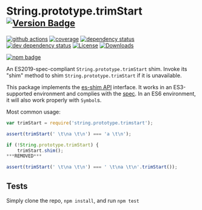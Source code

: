 # String.prototype.trimStart <sup>[![Version Badge][npm-version-svg]][package-url]</sup>

[![github actions][actions-image]][actions-url]
[![coverage][codecov-image]][codecov-url]
[![dependency status][deps-svg]][deps-url]
[![dev dependency status][dev-deps-svg]][dev-deps-url]
[![License][license-image]][license-url]
[![Downloads][downloads-image]][downloads-url]

[![npm badge][npm-badge-png]][package-url]

An ES2019-spec-compliant `String.prototype.trimStart` shim. Invoke its "shim" method to shim `String.prototype.trimStart` if it is unavailable.

This package implements the [es-shim API](https://github.com/es-shims/api) interface. It works in an ES3-supported environment and complies with the [spec](https://www.ecma-international.org/ecma-262/6.0/#sec-object.assign). In an ES6 environment, it will also work properly with `Symbol`s.

Most common usage:
```js
var trimStart = require('string.prototype.trimstart');

assert(trimStart(' \t\na \t\n') === 'a \t\n');

if (!String.prototype.trimStart) {
	trimStart.shim();
***REMOVED***

assert(trimStart(' \t\na \t\n') === ' \t\na \t\n'.trimStart());
```

## Tests
Simply clone the repo, `npm install`, and run `npm test`

[package-url]: https://npmjs.com/package/string.prototype.trimstart
[npm-version-svg]: https://vb.teelaun.ch/es-shims/String.prototype.trimStart.svg
[deps-svg]: https://david-dm.org/es-shims/String.prototype.trimStart.svg
[deps-url]: https://david-dm.org/es-shims/String.prototype.trimStart
[dev-deps-svg]: https://david-dm.org/es-shims/String.prototype.trimStart/dev-status.svg
[dev-deps-url]: https://david-dm.org/es-shims/String.prototype.trimStart#info=devDependencies
[npm-badge-png]: https://nodei.co/npm/string.prototype.trimstart.png?downloads=true&stars=true
[license-image]: https://img.shields.io/npm/l/string.prototype.trimstart.svg
[license-url]: LICENSE
[downloads-image]: https://img.shields.io/npm/dm/string.prototype.trimstart.svg
[downloads-url]: https://npm-stat.com/charts.html?package=string.prototype.trimstart
[codecov-image]: https://codecov.io/gh/es-shims/String.prototype.trimStart/branch/main/graphs/badge.svg
[codecov-url]: https://app.codecov.io/gh/es-shims/String.prototype.trimStart/
[actions-image]: https://img.shields.io/endpoint?url=https://github-actions-badge-u3jn4tfpocch.runkit.sh/es-shims/String.prototype.trimStart
[actions-url]: https://github.com/es-shims/String.prototype.trimStart/actions
